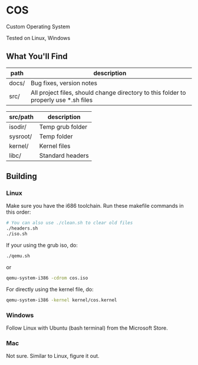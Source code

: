 # COS

Custom Operating System

Tested on Linux, Windows

## What You'll Find

| path | description |
|-|-|
| docs/ | Bug fixes, version notes |
| src/ | All project files, should change directory to this folder to properly use \*.sh files |

| src/path | description |
|-|-|
| isodir/ | Temp grub folder |
| sysroot/ | Temp folder |
| kernel/ | Kernel files |
| libc/ | Standard headers |

## Building

### Linux

Make sure you have the i686 toolchain. Run these makefile commands in this order:

```bash
# You can also use ./clean.sh to clear old files
./headers.sh
./iso.sh
```

If your using the grub iso, do:

```bash
./qemu.sh
```

or

```bash
qemu-system-i386 -cdrom cos.iso
```

For directly using the kernel file, do:

```bash
qemu-system-i386 -kernel kernel/cos.kernel
```

### Windows

Follow Linux with Ubuntu (bash terminal) from the Microsoft Store.

### Mac

Not sure. Similar to Linux, figure it out.
